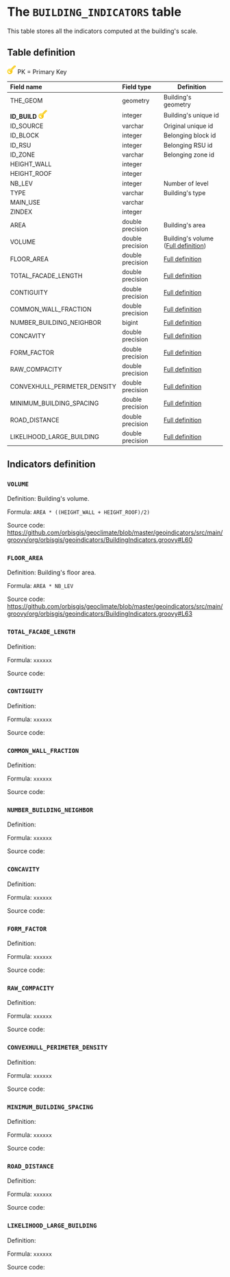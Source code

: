 # The `BUILDING_INDICATORS` table

This table stores all the indicators computed at the building's scale.



## Table definition

![](./images/pk.png) PK = Primary Key

| Field name   | Field type       | Definition         |
| :----------- | :--------------- | ------------------ |
| THE_GEOM       | geometry          | Building's geometry |
| **ID_BUILD** ![](./images/pk.png) | integer | Building's unique id |
| ID_SOURCE | varchar | Original unique id |
| ID_BLOCK | integer | Belonging block id |
| ID_RSU | integer | Belonging RSU id |
| ID_ZONE | varchar | Belonging zone id |
| HEIGHT_WALL | integer |  |
| HEIGHT_ROOF | integer |  |
| NB_LEV | integer | Number of level |
| TYPE | varchar | Building's type |
| MAIN_USE | varchar |  |
| ZINDEX | integer |  |
| AREA | double precision | Building's area |
| VOLUME | double precision | Building's volume ([Full definition](#volume)) |
| FLOOR_AREA | double precision | [Full definition](#floor_area) |
| TOTAL_FACADE_LENGTH | double precision | [Full definition](#floor_area) |
| CONTIGUITY | double precision | [Full definition](#floor_area) |
| COMMON_WALL_FRACTION | double precision | [Full definition](#floor_area) |
| NUMBER_BUILDING_NEIGHBOR | bigint | [Full definition](#floor_area) |
| CONCAVITY | double precision | [Full definition](#floor_area) |
| FORM_FACTOR | double precision | [Full definition](#floor_area) |
| RAW_COMPACITY | double precision | [Full definition](#floor_area) |
| CONVEXHULL_PERIMETER_DENSITY | double precision | [Full definition](#floor_area) |
| MINIMUM_BUILDING_SPACING | double precision | [Full definition](#floor_area) |
| ROAD_DISTANCE | double precision | [Full definition](#floor_area) |
| LIKELIHOOD_LARGE_BUILDING | double precision | [Full definition](#floor_area) |

## Indicators definition



### `VOLUME`

Definition: Building's volume.

Formula: `AREA * ((HEIGHT_WALL + HEIGHT_ROOF)/2)`

Source code: https://github.com/orbisgis/geoclimate/blob/master/geoindicators/src/main/groovy/org/orbisgis/geoindicators/BuildingIndicators.groovy#L60

### `FLOOR_AREA`

Definition: Building's floor area.

Formula: `AREA * NB_LEV`

Source code: https://github.com/orbisgis/geoclimate/blob/master/geoindicators/src/main/groovy/org/orbisgis/geoindicators/BuildingIndicators.groovy#L63



### `TOTAL_FACADE_LENGTH`

Definition: 

Formula: `xxxxxx`

Source code:



### `CONTIGUITY`

Definition: 

Formula: `xxxxxx`

Source code:



### `COMMON_WALL_FRACTION`

Definition: 

Formula: `xxxxxx`

Source code:



### `NUMBER_BUILDING_NEIGHBOR`

Definition: 

Formula: `xxxxxx`

Source code:



### `CONCAVITY`

Definition: 

Formula: `xxxxxx`

Source code:



### `FORM_FACTOR`

Definition: 

Formula: `xxxxxx`

Source code:



### `RAW_COMPACITY`

Definition: 

Formula: `xxxxxx`

Source code:



### `CONVEXHULL_PERIMETER_DENSITY`

Definition: 

Formula: `xxxxxx`

Source code:



### `MINIMUM_BUILDING_SPACING`

Definition: 

Formula: `xxxxxx`

Source code:



### `ROAD_DISTANCE`

Definition: 

Formula: `xxxxxx`

Source code:



### `LIKELIHOOD_LARGE_BUILDING`

Definition: 

Formula: `xxxxxx`

Source code:

